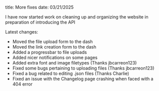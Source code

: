 title: More fixes
date: 03/21/2025

I have now started work on cleaning up and organizing the website in preparation of introducing the API

Latest changes:

- Moved the file upload form to the dash
- Moved the link creation form to the dash
- Added a progressbar to file uploads
- Added nicer notifications on some pages
- Added extra font and image filetypes (Thanks jbcarreon123)
- Fixed some bugs pertaining to uploading files (Thanks jbcarreon123)
- Fixed a bug related to editing .json files (Thanks Charlie)
- Fixed an issue with the Changelog page crashing when faced with a 404 error